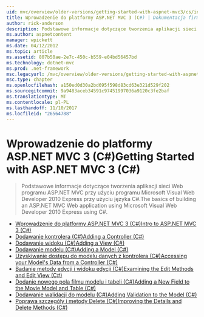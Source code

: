 ```yaml
---
uid: mvc/overview/older-versions/getting-started-with-aspnet-mvc3/cs/index
title: Wprowadzenie do platformy ASP.NET MVC 3 (C#) | Dokumentacja firmy Microsoft
author: rick-anderson
description: Podstawowe informacje dotyczące tworzenia aplikacji sieci Web programu ASP.NET MVC przy użyciu programu Microsoft Visual Web Developer 2010 Express przy użyciu języka C#.
ms.author: aspnetcontent
manager: wpickett
ms.date: 04/12/2012
ms.topic: article
ms.assetid: 807b50ae-2e7c-450c-b559-e04bd56457bd
ms.technology: dotnet-mvc
ms.prod: .net-framework
msc.legacyurl: /mvc/overview/older-versions/getting-started-with-aspnet-mvc3/cs
msc.type: chapter
ms.openlocfilehash: a150ed0d30a2bd695f598d83cd63e321d529f202
ms.sourcegitcommit: 9a9483aceb34591c97451997036a9120c3fe2baf
ms.translationtype: MT
ms.contentlocale: pl-PL
ms.lasthandoff: 11/10/2017
ms.locfileid: "26564788"
---
```

<a name="getting-started-with-aspnet-mvc-3-c"></a><span data-ttu-id="bfc2f-103">Wprowadzenie do platformy ASP.NET MVC 3 (C#)</span><span class="sxs-lookup"><span data-stu-id="bfc2f-103">Getting Started with ASP.NET MVC 3 (C#)</span></span>
====================
> <span data-ttu-id="bfc2f-104">Podstawowe informacje dotyczące tworzenia aplikacji sieci Web programu ASP.NET MVC przy użyciu programu Microsoft Visual Web Developer 2010 Express przy użyciu języka C#.</span><span class="sxs-lookup"><span data-stu-id="bfc2f-104">The basics of building an ASP.NET MVC Web application using Microsoft Visual Web Developer 2010 Express using C#.</span></span>


- [<span data-ttu-id="bfc2f-105">Wprowadzenie do platformy ASP.NET MVC 3 (C#)</span><span class="sxs-lookup"><span data-stu-id="bfc2f-105">Intro to ASP.NET MVC 3 (C#)</span></span>](intro-to-aspnet-mvc-3.md)
- [<span data-ttu-id="bfc2f-106">Dodawanie kontrolera (C#)</span><span class="sxs-lookup"><span data-stu-id="bfc2f-106">Adding a Controller (C#)</span></span>](adding-a-controller.md)
- [<span data-ttu-id="bfc2f-107">Dodawanie widoku (C#)</span><span class="sxs-lookup"><span data-stu-id="bfc2f-107">Adding a View (C#)</span></span>](adding-a-view.md)
- [<span data-ttu-id="bfc2f-108">Dodawanie modelu (C#)</span><span class="sxs-lookup"><span data-stu-id="bfc2f-108">Adding a Model (C#)</span></span>](adding-a-model.md)
- [<span data-ttu-id="bfc2f-109">Uzyskiwanie dostępu do modelu danych z kontrolera (C#)</span><span class="sxs-lookup"><span data-stu-id="bfc2f-109">Accessing your Model's Data from a Controller (C#)</span></span>](accessing-your-models-data-from-a-controller.md)
- [<span data-ttu-id="bfc2f-110">Badanie metody edycji i widoku edycji (C#)</span><span class="sxs-lookup"><span data-stu-id="bfc2f-110">Examining the Edit Methods and Edit View (C#)</span></span>](examining-the-edit-methods-and-edit-view.md)
- [<span data-ttu-id="bfc2f-111">Dodanie nowego pola filmu modelu i tabeli (C#)</span><span class="sxs-lookup"><span data-stu-id="bfc2f-111">Adding a New Field to the Movie Model and Table (C#)</span></span>](adding-a-new-field.md)
- [<span data-ttu-id="bfc2f-112">Dodawanie walidacji do modelu (C#)</span><span class="sxs-lookup"><span data-stu-id="bfc2f-112">Adding Validation to the Model (C#)</span></span>](adding-validation-to-the-model.md)
- [<span data-ttu-id="bfc2f-113">Poprawa szczegóły i metody Delete (C#)</span><span class="sxs-lookup"><span data-stu-id="bfc2f-113">Improving the Details and Delete Methods (C#)</span></span>](improving-the-details-and-delete-methods.md)
